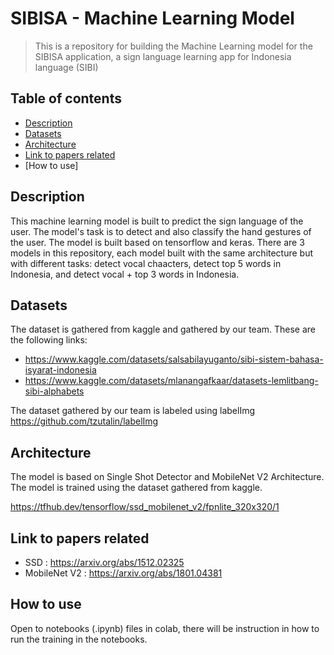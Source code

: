 # SIBISA - Machine Learning Model
> This is a repository for building the Machine Learning model for the SIBISA application, a sign language learning app for Indonesia language (SIBI)

## Table of contents
* [Description](#description)
* [Datasets](#datasets)
* [Architecture](#architecture)
* [Link to papers related](#link-to-papers-related)
* [How to use] 

## Description
This machine learning model is built to predict the sign language of the user. The model's task is to detect and also classify the hand gestures of the user. The model is built based on tensorflow and keras. There are 3 models in this repository, each model built with the same architecture but with different tasks: detect vocal chaacters, detect top 5 words in Indonesia, and detect vocal + top 3 words in Indonesia.

## Datasets
The dataset is gathered from kaggle and gathered by our team. These are the following links:
- https://www.kaggle.com/datasets/salsabilayuganto/sibi-sistem-bahasa-isyarat-indonesia
- https://www.kaggle.com/datasets/mlanangafkaar/datasets-lemlitbang-sibi-alphabets

The dataset gathered by our team is labeled using labelImg https://github.com/tzutalin/labelImg

## Architecture
The model is based on Single Shot Detector and MobileNet V2 Architecture. The model is trained using the dataset gathered from kaggle.

https://tfhub.dev/tensorflow/ssd_mobilenet_v2/fpnlite_320x320/1

## Link to papers related
- SSD : https://arxiv.org/abs/1512.02325
- MobileNet V2 : https://arxiv.org/abs/1801.04381

## How to use
Open to notebooks (.ipynb) files in colab, there will be instruction in how to run the training in the notebooks.
